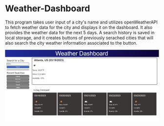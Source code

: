 # Weather-Dashboard
This program takes user input of a city's name and utilizes openWeatherAPI to fetch weather data for the city and displays it on the dashboard.
It also provides the weather data for the next 5 days.
A search history is saved in local storage, and it creates buttons of previously serached cities that will also search the city weather information
associated to the button.

![Alt text](https://github.com/vyang9887/Weather-Dashboard/blob/main/readmePreview/weather%20dash.png)
